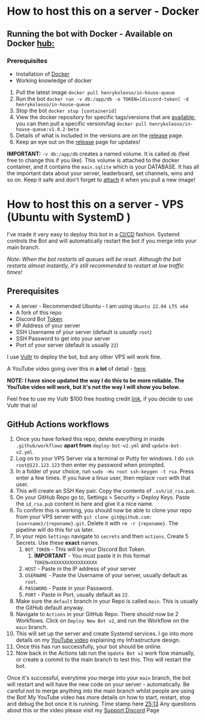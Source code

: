 # How to host this on a server - Docker

## Running the bot with Docker - Available on Docker [hub:](https://hub.docker.com/repository/docker/henrykoleoso/in-house-queue)
### Prerequisites
- Installation of [Docker](https://docs.docker.com/get-docker/)
- Working knowledge of docker

1. Pull the latest image `docker pull henrykoleoso/in-house-queue`
2. Run the bot `docker run -v db:/app/db -e TOKEN=[discord-token] -d henrykoleoso/in-house-queue`
3. Stop the bot `docker stop [containerid]`
4. View the docker repository for specific tags/versions that are [available:](https://hub.docker.com/repository/docker/henrykoleoso/in-house-queue) you can then pull a specific version/tag `docker pull henrykoleoso/in-house-queue:v1.0.2-beta`
5. Details of what is included in the versions are on the [release](https://github.com/HenrySpartGlobal/InHouseQueue/releases) page.
6. Keep an eye out on the [release](https://github.com/HenrySpartGlobal/InHouseQueue/releases) page for updates!

**IMPORTANT:**
`-v db:/app/db` creates a named volume. It is called `db` (feel free to change this if you like). This volume is attached to the docker container, and it contains the `main.sqlite` which is your DATABASE. It has all the important data about your server, leaderboard, set channels, wins and so on. Keep it safe and don't forget to [attach](https://www.geeksforgeeks.org/mounting-a-volume-inside-docker-container/) it when you pull a new image!

# How to host this on a server - VPS (Ubuntu with SystemD )
I've made it very easy to deploy this bot in a [CI/CD](https://www.redhat.com/en/topics/devops/what-is-ci-cd) fashion. Systemd controls the Bot and will automatically restart the bot if you merge into your main branch.

*Note: When the bot restarts all queues will be reset. Although the bot restarts almost instantly, it's still recommended to restart at low traffic times!*

## Prerequisites

- A server - Recommended Ubuntu - I am using `Ubuntu 22.04 LTS x64`
- A fork of this repo 
- Discord Bot [Token](https://discord.com/developers/applications/)
- IP Address of your server
- SSH Username of your server (default is *usually* `root`)
- SSH Password to get into your server
- Port of your server (default is usually `22`)

I use [Vultr](https://my.vultr.com/deploy/) to deploy the bot, but any other VPS will work fine.

A YouTube video going over this in **a lot** of detail - [here](https://www.youtube.com/watch?v=iI9TyX-a5z0). 

**NOTE: I have since updated the way I do this to be more reliable. The YouTube video will work, but it's not the way I will show you below.**

Feel free to use my Vultr $100 free hosting credit [link](https://www.vultr.com/?ref=9182917-8H), if you decide to use Vultr that is!

## GitHub Actions workflows
1. Once you have forked this repo, delete everything in inside `.github/workflows` **apart from** `deploy-bot-v2.yml` and `update-bot-v2.yml`.
2. Log on to your VPS Server via a terminal or Putty for windows. I do `ssh root@123.123.123` then enter my password when prompted.
3. In a folder of your choice, run `sudo -Hu root ssh-keygen -t rsa`. Press enter a few times. If you have a linux user, then replace `root` with that user.
4. This will create an SSH Key pair. Copy the contents of `.ssh/id_rsa.pub`.
5. On your GitHub Repo go to, Settings > Security > Deploy Keys. Paste the `id_rsa.pub` content in here and give it a nice name.
6. To confirm this is working, you should now be able to clone your repo from your VPS server with `git clone git@github.com:{username}/{reponame}.git`. Delete it with `rm -r {reponame}`. The pipeline will do this for us later.
7. In your repo `Settings` navigate to `secrets` and then `actions`. Create 5 Secrets. Use these **exact** names.
   1. `BOT_TOKEN` - This will be your Discord Bot Token. 
      1. **IMPORTANT** - You must paste it in this format `TOKEN=XXXXXXXXXXXXXXXXX`
   2. `HOST` - Paste in the IP address of your server
   3. `USERNAME` - Paste the Username of your server, usually default as `root`.
   3. `PASSWORD` - Paste in your Password.
   3. `PORT` - Paste in Port, usually default as `22`.
8. Make sure the `default` branch in your Repo is called `main`. This is usually the GitHub default anyway.
9. Navigate to `Actions` in your GitHub Repo. There should now be 2 Workflows. Click on `Deploy New Bot v2`, and run the Workflow on the `main` branch.
10. This will set up the server and create Systemd services. I go into more details on my [YouTube video](https://www.youtube.com/watch?v=iI9TyX-a5z0) explaining my Infrastructure design. 
11. Once this has run successfully, your bot should be online. 
12. Now back in the Actions tab run the `Update Bot v2` work flow manually, or create a commit to the main branch to test this. This will restart the bot. 

Once it's successful, everytime you merge into your `main` branch, the bot will restart and will have the new code on your server - automatically. Be careful not to merge anything into the main branch whilst people are using the Bot!
My YouTube video has more details on how to start, restart, stop and debug the bot once it is running. Time stamp here [25:13](https://www.youtube.com/watch?v=iI9TyX-a5z0&t=1513s)
Any questions about this or the video please visit my [Support Discord](https://discord.gg/NDKMeT6GE7) Page
